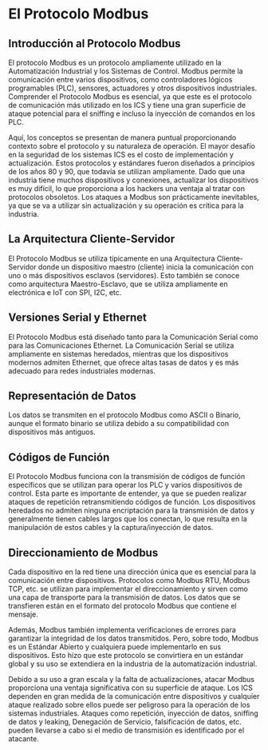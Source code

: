 # El Protocolo Modbus

## Introducción al Protocolo Modbus

El protocolo Modbus es un protocolo ampliamente utilizado en la Automatización Industrial y los Sistemas de Control. Modbus permite la comunicación entre varios dispositivos, como controladores lógicos programables (PLC), sensores, actuadores y otros dispositivos industriales. Comprender el Protocolo Modbus es esencial, ya que este es el protocolo de comunicación más utilizado en los ICS y tiene una gran superficie de ataque potencial para el sniffing e incluso la inyección de comandos en los PLC.

Aquí, los conceptos se presentan de manera puntual proporcionando contexto sobre el protocolo y su naturaleza de operación. El mayor desafío en la seguridad de los sistemas ICS es el costo de implementación y actualización. Estos protocolos y estándares fueron diseñados a principios de los años 80 y 90, que todavía se utilizan ampliamente. Dado que una industria tiene muchos dispositivos y conexiones, actualizar los dispositivos es muy difícil, lo que proporciona a los hackers una ventaja al tratar con protocolos obsoletos. Los ataques a Modbus son prácticamente inevitables, ya que se va a utilizar sin actualización y su operación es crítica para la industria.

## La Arquitectura Cliente-Servidor

El Protocolo Modbus se utiliza típicamente en una Arquitectura Cliente-Servidor donde un dispositivo maestro (cliente) inicia la comunicación con uno o más dispositivos esclavos (servidores). Esto también se conoce como arquitectura Maestro-Esclavo, que se utiliza ampliamente en electrónica e IoT con SPI, I2C, etc.

## Versiones Serial y Ethernet

El Protocolo Modbus está diseñado tanto para la Comunicación Serial como para las Comunicaciones Ethernet. La Comunicación Serial se utiliza ampliamente en sistemas heredados, mientras que los dispositivos modernos admiten Ethernet, que ofrece altas tasas de datos y es más adecuado para redes industriales modernas.

## Representación de Datos

Los datos se transmiten en el protocolo Modbus como ASCII o Binario, aunque el formato binario se utiliza debido a su compatibilidad con dispositivos más antiguos.

## Códigos de Función

El Protocolo Modbus funciona con la transmisión de códigos de función específicos que se utilizan para operar los PLC y varios dispositivos de control. Esta parte es importante de entender, ya que se pueden realizar ataques de repetición retransmitiendo códigos de función. Los dispositivos heredados no admiten ninguna encriptación para la transmisión de datos y generalmente tienen cables largos que los conectan, lo que resulta en la manipulación de estos cables y la captura/inyección de datos.

## Direccionamiento de Modbus

Cada dispositivo en la red tiene una dirección única que es esencial para la comunicación entre dispositivos. Protocolos como Modbus RTU, Modbus TCP, etc. se utilizan para implementar el direccionamiento y sirven como una capa de transporte para la transmisión de datos. Los datos que se transfieren están en el formato del protocolo Modbus que contiene el mensaje.

Además, Modbus también implementa verificaciones de errores para garantizar la integridad de los datos transmitidos. Pero, sobre todo, Modbus es un Estándar Abierto y cualquiera puede implementarlo en sus dispositivos. Esto hizo que este protocolo se convirtiera en un estándar global y su uso se extendiera en la industria de la automatización industrial.

Debido a su uso a gran escala y la falta de actualizaciones, atacar Modbus proporciona una ventaja significativa con su superficie de ataque. Los ICS dependen en gran medida de la comunicación entre dispositivos y cualquier ataque realizado sobre ellos puede ser peligroso para la operación de los sistemas industriales. Ataques como repetición, inyección de datos, sniffing de datos y leaking, Denegación de Servicio, falsificación de datos, etc. pueden llevarse a cabo si el medio de transmisión es identificado por el atacante.
